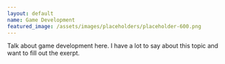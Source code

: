 ```yaml
---
layout: default
name: Game Development
featured_image: /assets/images/placeholders/placeholder-600.png
---
```


Talk about game development here. I have a lot to say about this topic and want to fill out the exerpt.

<!--more-->